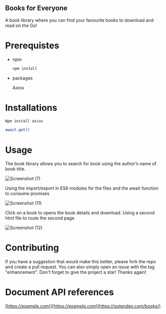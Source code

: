 ﻿## Books for Everyone

A book library where you can find your favourite books to download and read on the Go!

# Prerequistes

* npm
  ```sh
  npm install
  ```

- packages
  
  Axios

# Installations

  ```sh
Npm install axios
  ```

```sh
await.get()
```

# Usage

The book library allows you to search for book using the author’s name of book title.

![Screenshot (7)](https://github.com/user-attachments/assets/1e4d28bd-03e4-4696-86ac-569a7dca5471)


Using the import/export in ES6 modules for the files and the await function to consume promises

![Screenshot (11)](https://github.com/user-attachments/assets/3d03f8a7-2e45-4e83-aee1-6e96389c99bd)

Click on a book to opens the book details and download. Using a second html file to route the second page

![Screenshot (12)](https://github.com/user-attachments/assets/a1b12e5c-3e78-4596-bf6e-11a80cd92873)

# Contributing

If you have a suggestion that would make this better, please fork the repo and create a pull request. You can also simply open an issue with the tag "enhancement". Don't forget to give the project a star! Thanks again!

# Document API references

[https://example.com]([https://example.com](https://gutendex.com/books/)
